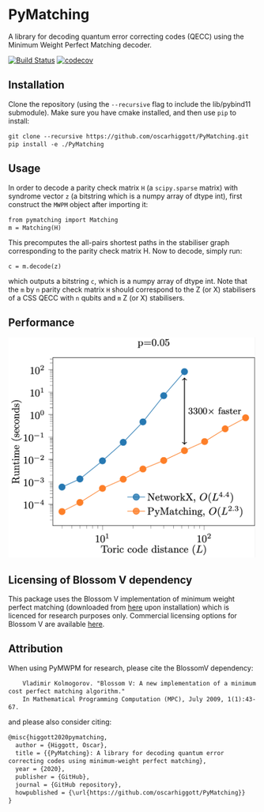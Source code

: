 # PyMatching


A library for decoding quantum error correcting codes (QECC) using the Minimum Weight Perfect Matching decoder.

[![Build Status](https://travis-ci.org/oscarhiggott/PyMatching.svg?branch=master)](https://travis-ci.org/github/oscarhiggott/PyMatching)
[![codecov](https://codecov.io/gh/oscarhiggott/PyMatching/branch/master/graph/badge.svg)](https://codecov.io/gh/oscarhiggott/PyMatching)

## Installation

Clone the repository (using the `--recursive` flag to include the lib/pybind11 submodule). Make sure you have cmake installed, and then use `pip` to install:
```
git clone --recursive https://github.com/oscarhiggott/PyMatching.git
pip install -e ./PyMatching
```

## Usage

In order to decode a parity check matrix `H` (a `scipy.sparse` matrix) with syndrome vector `z` (a bitstring which is a numpy array of dtype int), first construct the `MWPM` object after importing it:
```
from pymatching import Matching
m = Matching(H)
```
This precomputes the all-pairs shortest paths in the stabiliser graph corresponding to the parity check matrix H. Now to decode, simply run:
```
c = m.decode(z)
```
which outputs a bitstring `c`, which is a numpy array of dtype int. Note that the `m` by `n` parity check matrix `H` should correspond to the Z (or X) stabilisers of a CSS QECC with `n` qubits and `m` Z (or X) stabilisers.

## Performance

<img src="images/pymatching_vs_networkx.png" width="500">

## Licensing of Blossom V dependency

This package uses the Blossom V implementation of minimum weight perfect matching (downloaded from [here](https://pub.ist.ac.at/~vnk/software.html) upon installation) which is licenced for research purposes only. Commercial licensing options for Blossom V are available [here](https://xip.uclb.com/i/software/BlossomV.html).

## Attribution

When using PyMWPM for research, please cite the BlossomV dependency:

        Vladimir Kolmogorov. "Blossom V: A new implementation of a minimum cost perfect matching algorithm."
        In Mathematical Programming Computation (MPC), July 2009, 1(1):43-67.
        
and please also consider citing:
```
@misc{higgott2020pymatching,
  author = {Higgott, Oscar},
  title = {{PyMatching}: A library for decoding quantum error correcting codes using minimum-weight perfect matching},
  year = {2020},
  publisher = {GitHub},
  journal = {GitHub repository},
  howpublished = {\url{https://github.com/oscarhiggott/PyMatching}}
}
```
